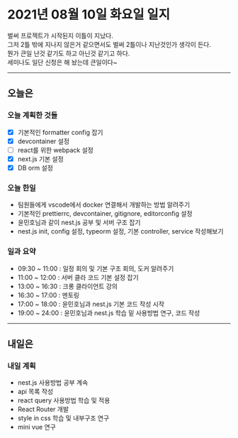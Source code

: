 # 2021년 08월 10일 화요일 일지

벌써 프로젝트가 시작된지 이틀이 지났다.<br />
그저 2틀 밖에 지나지 않은거 같으면서도 벌써 2틀이나 지난것인가 생각이 든다.<br />
뭔가 큰일 난것 같기도 하고 아닌것 같기고 하다.<br />
세미나도 일단 신청은 해 놨는데 큰일이다~

---

## 오늘은

### 오늘 계획한 것들

- [x] 기본적인 formatter config 잡기
- [x] devcontainer 설정
- [ ] react를 위한 webpack 설정
- [x] next.js 기본 설정
- [x] DB orm 설정

### 오늘 한일

- 팀원들에게 vscode에서 docker 연결해서 개발하는 방법 알려주기
- 기본적인 prettierrc, devcontainer, gitignore, editorconfig 설정
- 윤민호님과 같이 nest.js 공부 및 서버 구조 잡기
- nest.js init, config 설정, typeorm 설정, 기본 controller, service 작성해보기

### 일과 요약

- 09:30 ~ 11:00 : 일정 회의 및 기본 구조 회의, 도커 알려주기
- 11:00 ~ 12:00 : 서버 클라 코드 기본 설정 잡기
- 13:00 ~ 16:30 : 크롱 클라이언트 강의
- 16:30 ~ 17:00 : 멘토링
- 17:00 ~ 18:00 : 윤민호님과 nest.js 기본 코드 작성 시작
- 19:00 ~ 24:00 : 윤민호님과 nest.js 학습 밑 사용방법 연구, 코드 작성

---

## 내일은

### 내일 계획

- nest.js 사용방법 공부 계속
- api 목록 작성
- react query 사용방법 학습 및 적용
- React Router 개발
- style in css 학습 및 내부구조 연구
- mini vue 연구